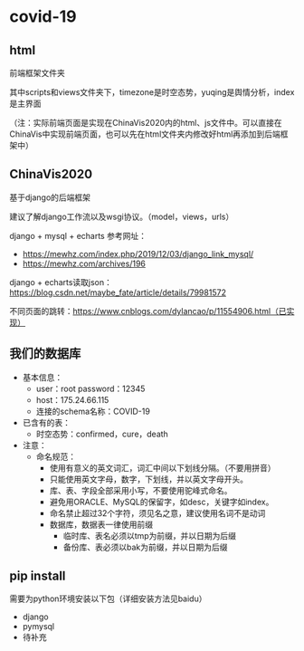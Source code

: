 # covid-19

## html 
前端框架文件夹

其中scripts和views文件夹下，timezone是时空态势，yuqing是舆情分析，index是主界面

（注：实际前端页面是实现在ChinaVis2020内的html、js文件中。可以直接在ChinaVis中实现前端页面，也可以先在html文件夹内修改好html再添加到后端框架中）

## ChinaVis2020
基于django的后端框架

建议了解django工作流以及wsgi协议。（model，views，urls）

django + mysql + echarts 参考网址：

* https://mewhz.com/index.php/2019/12/03/django_link_mysql/
* https://mewhz.com/archives/196

django + echarts读取json：https://blog.csdn.net/maybe_fate/article/details/79981572

不同页面的跳转：https://www.cnblogs.com/dylancao/p/11554906.html（已实现）

## 我们的数据库

- 基本信息：
  - user：root 		password：12345
  - host：175.24.66.115
  - 连接的schema名称：COVID-19
- 已含有的表：
  - 时空态势：confirmed，cure，death
- 注意：
  - 命名规范：
    - 使用有意义的英文词汇，词汇中间以下划线分隔。（不要用拼音）
    - 只能使用英文字母，数字，下划线，并以英文字母开头。
    - 库、表、字段全部采用小写，不要使用驼峰式命名。
    - 避免用ORACLE、MySQL的保留字，如desc，关键字如index。
    - 命名禁止超过32个字符，须见名之意，建议使用名词不是动词
    - 数据库，数据表一律使用前缀
      - 临时库、表名必须以tmp为前缀，并以日期为后缀
      - 备份库、表必须以bak为前缀，并以日期为后缀

## pip install

需要为python环境安装以下包（详细安装方法见baidu）

- django
- pymysql
- 待补充